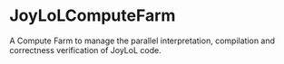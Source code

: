 # JoyLoLComputeFarm
A Compute Farm to manage the parallel interpretation, compilation and  correctness verification of JoyLoL code.

